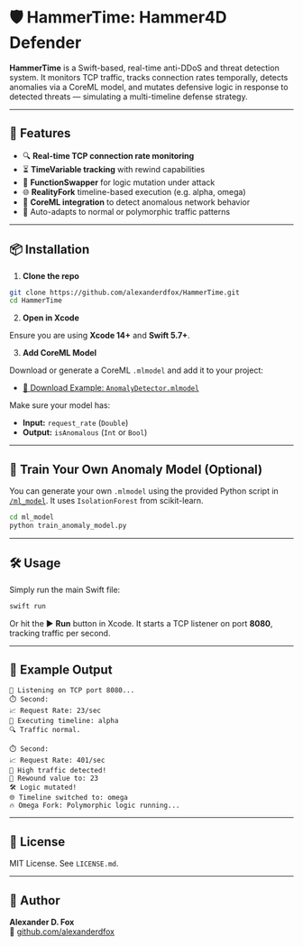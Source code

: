 # 🛡 HammerTime: Hammer4D Defender

**HammerTime** is a Swift-based, real-time anti-DDoS and threat detection system. It monitors TCP traffic, tracks connection rates temporally, detects anomalies via a CoreML model, and mutates defensive logic in response to detected threats — simulating a multi-timeline defense strategy.

---

## 🚀 Features

- 🔍 **Real-time TCP connection rate monitoring**
- ⏳ **TimeVariable tracking** with rewind capabilities
- 🧬 **FunctionSwapper** for logic mutation under attack
- 🌐 **RealityFork** timeline-based execution (e.g. alpha, omega)
- 🧠 **CoreML integration** to detect anomalous network behavior
- 🔁 Auto-adapts to normal or polymorphic traffic patterns

---

## 📦 Installation

1. **Clone the repo**

```bash
git clone https://github.com/alexanderdfox/HammerTime.git
cd HammerTime
```

2. **Open in Xcode**

Ensure you are using **Xcode 14+** and **Swift 5.7+**.

3. **Add CoreML Model**

Download or generate a CoreML `.mlmodel` and add it to your project:
- [🔗 Download Example: `AnomalyDetector.mlmodel`](https://github.com/alexanderdfox/HammerTime/releases)

Make sure your model has:
- **Input:** `request_rate` (`Double`)
- **Output:** `isAnomalous` (`Int` or `Bool`)

---

## 🧠 Train Your Own Anomaly Model (Optional)

You can generate your own `.mlmodel` using the provided Python script in [`/ml_model`](ml_model/). It uses `IsolationForest` from scikit-learn.

```bash
cd ml_model
python train_anomaly_model.py
```

---

## 🛠 Usage

Simply run the main Swift file:

```bash
swift run
```

Or hit the ▶️ **Run** button in Xcode. It starts a TCP listener on port **8080**, tracking traffic per second.

---

## 🧪 Example Output

```
📡 Listening on TCP port 8080...
⏱️ Second:
📈 Request Rate: 23/sec
🧪 Executing timeline: alpha
🔍 Traffic normal.

⏱️ Second:
📈 Request Rate: 401/sec
🚨 High traffic detected!
🔁 Rewound value to: 23
🛠️ Logic mutated!
🌐 Timeline switched to: omega
🔥 Omega Fork: Polymorphic logic running...
```

---

## 📄 License

MIT License. See `LICENSE.md`.

---

## 👤 Author

**Alexander D. Fox**  
🔗 [github.com/alexanderdfox](https://github.com/alexanderdfox)
